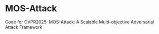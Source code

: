 # MOS-Attack
Code for CVPR2025: MOS-Attack: A Scalable Multi-objective Adversarial Attack Framework
